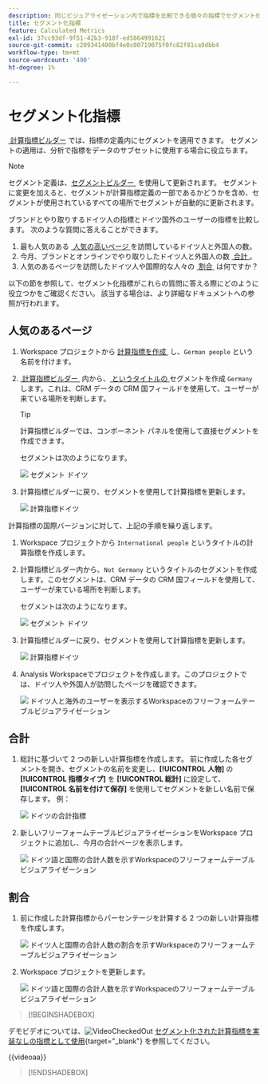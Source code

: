 ```yaml
---
description: 同じビジュアライゼーション内で指標を比較できる個々の指標でセグメント化する方法を説明します。
title: セグメント化指標
feature: Calculated Metrics
exl-id: 37cc93df-9f51-42b3-918f-ed5864991621
source-git-commit: c209341400bf4e0c00719075f0fc82f81ca9dbb4
workflow-type: tm+mt
source-wordcount: '490'
ht-degree: 1%

---
```


# セグメント化指標

[&#x200B; 計算指標ビルダー &#x200B;](cm-build-metrics.md#definition-builder) では、指標の定義内にセグメントを適用できます。 セグメントの適用は、分析で指標をデータのサブセットに使用する場合に役立ちます。

>[!NOTE]
>
>セグメント定義は、[&#x200B; セグメントビルダー &#x200B;](/help/components/segments/seg-builder.md) を使用して更新されます。 セグメントに変更を加えると、セグメントが計算指標定義の一部であるかどうかを含め、セグメントが使用されているすべての場所でセグメントが自動的に更新されます。
>

ブランドとやり取りするドイツ人の指標とドイツ国外のユーザーの指標を比較します。 次のような質問に答えることができます。

1. 最も人気のある [&#x200B; 人気の高いページ &#x200B;](#popular-pages) を訪問しているドイツ人と外国人の数。
1. 今月、ブランドとオンラインでやり取りしたドイツ人と外国人の数 [&#x200B; 合計 &#x200B;](#totals)。
1. 人気のあるページを訪問したドイツ人や国際的な人々の [&#x200B; 割合 &#x200B;](#percentages) は何ですか？

以下の節を参照して、セグメント化指標がこれらの質問に答える際にどのように役立つかをご確認ください。 該当する場合は、より詳細なドキュメントへの参照が行われます。

## 人気のあるページ

1. Workspace プロジェクトから [&#x200B; 計算指標を作成 &#x200B;](cm-workflow.md) し、`German people` という名前を付けます。
1. [&#x200B; 計算指標ビルダー &#x200B;](cm-build-metrics.md) 内から、[&#x200B; というタイトルの &#x200B;](/help/components/segments/seg-builder.md) セグメントを作成 `Germany` します。これは、CRM データの CRM 国フィールドを使用して、ユーザーが来ている場所を判断します。

   >[!TIP]
   >
   >計算指標ビルダーでは、コンポーネント パネルを使用して直接セグメントを作成できます。
   >   

   セグメントは次のようになります。

   ![&#x200B; セグメント ドイツ &#x200B;](assets/filter-germany.png)

1. 計算指標ビルダーに戻り、セグメントを使用して計算指標を更新します。

   ![&#x200B; 計算指標ドイツ &#x200B;](assets/calculated-metric-germany.png)

計算指標の国際バージョンに対して、上記の手順を繰り返します。

1. Workspace プロジェクトから `International people` というタイトルの計算指標を作成します。
1. 計算指標ビルダー内から、`Not Germany` というタイトルのセグメントを作成します。このセグメントは、CRM データの CRM 国フィールドを使用して、ユーザーが来ている場所を判断します。

   セグメントは次のようになります。

   ![&#x200B; セグメント ドイツ &#x200B;](assets/filter-not-germany.png)

1. 計算指標ビルダーに戻り、セグメントを使用して計算指標を更新します。

   ![&#x200B; 計算指標ドイツ &#x200B;](assets/calculated-metric-notgermany.png)


1. Analysis Workspaceでプロジェクトを作成します。このプロジェクトでは、ドイツ人や外国人が訪問したページを確認できます。

   ![&#x200B; ドイツ人と海外のユーザーを表示するWorkspaceのフリーフォームテーブルビジュアライゼーション &#x200B;](assets/workspace-german-vs-international.png)


## 合計

1. 総計に基づいて 2 つの新しい計算指標を作成します。 前に作成した各セグメントを開き、セグメントの名前を変更し、**[!UICONTROL 人物]** の **[!UICONTROL 指標タイプ]** を **[!UICONTROL 総計]** に設定して、**[!UICONTROL 名前を付けて保存]** を使用してセグメントを新しい名前で保存します。 例：

   ![&#x200B; ドイツの合計指標 &#x200B;](assets/calculated-metric-germany-total.png)

1. 新しいフリーフォームテーブルビジュアライゼーションをWorkspace プロジェクトに追加し、今月の合計ページを表示します。

   ![&#x200B; ドイツ語と国際の合計人数を示すWorkspaceのフリーフォームテーブルビジュアライゼーション &#x200B;](assets/workspace-german-vs-international-totals.png)


## 割合

1. 前に作成した計算指標からパーセンテージを計算する 2 つの新しい計算指標を作成します。

   ![&#x200B; ドイツ人と国際の合計人数の割合を示すWorkspaceのフリーフォームテーブルビジュアライゼーション &#x200B;](assets/calculated-metric-germany-total-percentage.png)


1. Workspace プロジェクトを更新します。

   ![&#x200B; ドイツ語と国際の合計人数を示すWorkspaceのフリーフォームテーブルビジュアライゼーション &#x200B;](assets/workspace-german-vs-international-totals-percentage.png)



>[!BEGINSHADEBOX]

デモビデオについては、![VideoCheckedOut](/help/assets/icons/VideoCheckedOut.svg) [&#x200B; セグメント化された計算指標を実装なしの指標として使用 &#x200B;](https://video.tv.adobe.com/v/37946?captions=jpn&quality=12&learn=on){target="_blank"} を参照してください。

{{videoaa}}

>[!ENDSHADEBOX]

